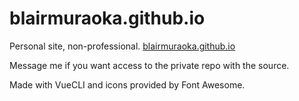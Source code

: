 # blairmuraoka.github.io

Personal site, non-professional.
<a target="_blank" href="https://blairmuraoka.github.io/">blairmuraoka.github.io</a>

Message me if you want access to the private repo with the source.

Made with VueCLI and icons provided by Font Awesome.
